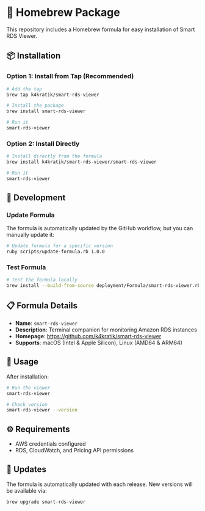 # 🍺 Homebrew Package

This repository includes a Homebrew formula for easy installation of Smart RDS Viewer.

## 📦 Installation

### Option 1: Install from Tap (Recommended)

```bash
# Add the tap
brew tap k4kratik/smart-rds-viewer

# Install the package
brew install smart-rds-viewer

# Run it
smart-rds-viewer
```

### Option 2: Install Directly

```bash
# Install directly from the formula
brew install k4kratik/smart-rds-viewer/smart-rds-viewer

# Run it
smart-rds-viewer
```

## 🔧 Development

### Update Formula

The formula is automatically updated by the GitHub workflow, but you can manually update it:

```bash
# Update formula for a specific version
ruby scripts/update-formula.rb 1.0.0
```

### Test Formula

```bash
# Test the formula locally
brew install --build-from-source deployment/Formula/smart-rds-viewer.rb
```

## 📋 Formula Details

- **Name**: `smart-rds-viewer`
- **Description**: Terminal companion for monitoring Amazon RDS instances
- **Homepage**: https://github.com/k4kratik/smart-rds-viewer
- **Supports**: macOS (Intel & Apple Silicon), Linux (AMD64 & ARM64)

## 🚀 Usage

After installation:

```bash
# Run the viewer
smart-rds-viewer

# Check version
smart-rds-viewer --version
```

## ⚙️ Requirements

- AWS credentials configured
- RDS, CloudWatch, and Pricing API permissions

## 🔄 Updates

The formula is automatically updated with each release. New versions will be available via:

```bash
brew upgrade smart-rds-viewer
``` 